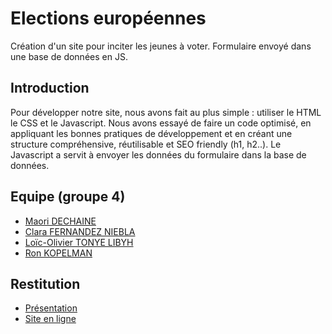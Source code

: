 # Elections européennes
Création d'un site pour inciter les jeunes à voter. Formulaire envoyé dans une base de données en JS.

## Introduction
Pour développer notre site, nous avons fait au plus simple : utiliser le HTML le CSS et le Javascript. Nous avons essayé de faire un code optimisé, en appliquant les bonnes pratiques de développement et en créant une structure compréhensive, réutilisable et SEO friendly (h1, h2..). Le Javascript a servit à envoyer les données du formulaire dans la base de données.


## Equipe (groupe 4)

- [Maori DECHAINE](https://www.linkedin.com/in/maori-dechaine/)
- [Clara FERNANDEZ NIEBLA](https://www.linkedin.com/in/clara-fernandez-niebla-121188141/)
- [Loïc-Olivier TONYE LIBYH](https://www.linkedin.com/in/lo%C3%AFc-olivier-tl/)
- [Ron KOPELMAN](https://www.linkedin.com/in/ron-kopelman-ab28254b/)

## Restitution

- [Présentation](https://docs.google.com/presentation/d/1T2myhG1MaFxzJ8dDQ5pmVshu403FjgJ-ZSIPKIfhw8Y/edit?usp=sharing)
- [Site en ligne](http://europeennes.maorid.com/)
